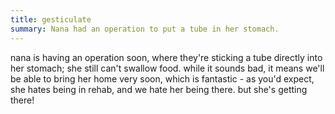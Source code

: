```yaml
---
title: gesticulate
summary: Nana had an operation to put a tube in her stomach.
---
```


nana is having an operation soon, where they're sticking a tube directly into her stomach; she still can't swallow food. while it sounds bad, it means we'll be able to bring her home very soon, which is fantastic - as you'd expect, she hates being in rehab, and we hate her being there. but she's getting there!